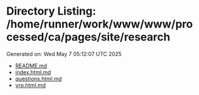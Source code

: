 # Directory Listing: /home/runner/work/www/www/processed/ca/pages/site/research
Generated on: Wed May  7 05:12:07 UTC 2025

- [README.md](README.md)
- [index.html.md](index.html.md)
- [questions.html.md](questions.html.md)
- [vrp.html.md](vrp.html.md)
